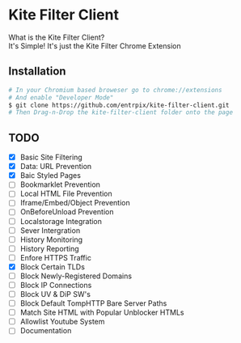 # Kite Filter Client
What is the Kite Filter Client?\
It's Simple! It's just the Kite Filter Chrome Extension

## Installation
```bash
# In your Chromium based broweser go to chrome://extensions
# And enable "Developer Mode"
$ git clone https://github.com/entrpix/kite-filter-client.git
# Then Drag-n-Drop the kite-filter-client folder onto the page
```

## TODO
- [X] Basic Site Filtering
- [X] Data: URL Prevention
- [X] Baic Styled Pages
- [ ] Bookmarklet Prevention
- [ ] Local HTML File Prevention
- [ ] Iframe/Embed/Object Prevention
- [ ] OnBeforeUnload Prevention
- [ ] Localstorage Integration
- [ ] Sever Intergration
- [ ] History Monitoring
- [ ] History Reporting
- [ ] Enfore HTTPS Traffic
- [X] Block Certain TLDs
- [ ] Block Newly-Registered Domains
- [ ] Block IP Connections
- [ ] Block UV & DiP SW's
- [ ] Block Default TompHTTP Bare Server Paths
- [ ] Match Site HTML with Popular Unblocker HTMLs
- [ ] Allowlist Youtube System
- [ ] Documentation